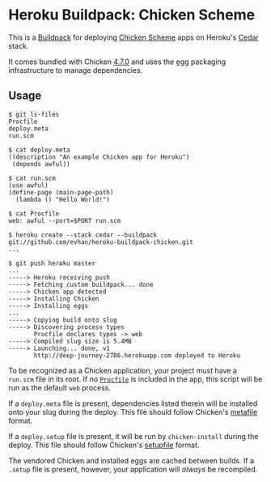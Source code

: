# Heroku Buildpack: Chicken Scheme

This is a [Buildpack][] for deploying [Chicken Scheme][chicken] apps
on Heroku's [Cedar][] stack.

It comes bundled with Chicken [4.7.0][] and uses the [egg][] packaging
infrastructure to manage dependencies.

## Usage

    $ git ls-files
    Procfile
    deploy.meta
    run.scm

    $ cat deploy.meta
    ((description "An example Chicken app for Heroku")
     (depends awful))

    $ cat run.scm
    (use awful)
    (define-page (main-page-path)
      (lambda () "Hello World!")

    $ cat Procfile
    web: awful --port=$PORT run.scm

    $ heroku create --stack cedar --buildpack git://github.com/evhan/heroku-buildpack-chicken.git
    ...

    $ git push heroku master
    ...
    -----> Heroku receiving push
    -----> Fetching custom buildpack... done
    -----> Chicken app detected
    -----> Installing Chicken
    -----> Installing eggs
    ...
    -----> Copying build onto slug
    -----> Discovering process types
           Procfile declares types -> web
    -----> Compiled slug size is 5.4MB
    -----> Launching... done, v1
           http://deep-journey-2786.herokuapp.com deployed to Heroku

To be recognized as a Chicken application, your project must have a `run.scm`
file in its root. If no [`Procfile`][procfile] is included in the app, this
script will be run as the default `web` process.

If a `deploy.meta` file is present, dependencies listed therein will be
installed onto your slug during the deploy. This file should follow Chicken's
[metafile][] format.

If a `deploy.setup` file is present, it will be run by `chicken-install` during
the deploy. This file should follow Chicken's [setupfile][] format.

The vendored Chicken and installed eggs are cached between builds. If a
`.setup` file is present, however, your application will *always* be
recompiled.

[buildpack]: https://devcenter.heroku.com/articles/buildpacks
[chicken]: http://call-cc.org/
[cedar]: https://devcenter.heroku.com/articles/cedar
[4.7.0]: http://code.call-cc.org/releases
[egg]: http://wiki.call-cc.org/eggs
[procfile]: http://devcenter.heroku.com/articles/procfile
[metafile]: http://wiki.call-cc.org/eggs%20tutorial#the-meta-file
[setupfile]: http://wiki.call-cc.org/eggs%20tutorial#the-setup-file

